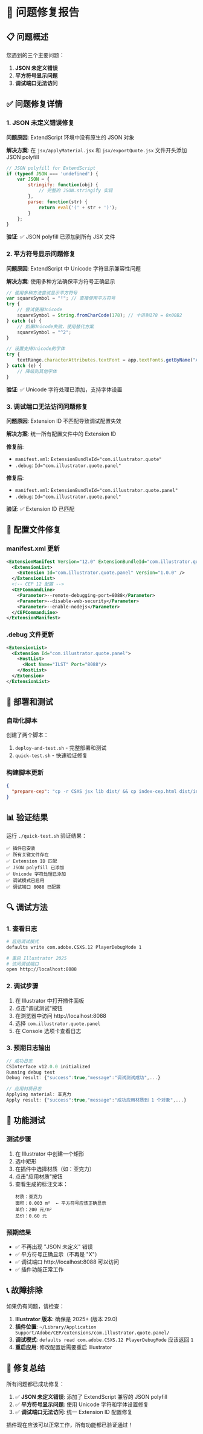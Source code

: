 # 🔧 问题修复报告

## 📋 问题概述

您遇到的三个主要问题：
1. **JSON 未定义错误**
2. **平方符号显示问题**
3. **调试端口无法访问**

## ✅ 问题修复详情

### 1. JSON 未定义错误修复

**问题原因**: ExtendScript 环境中没有原生的 JSON 对象

**解决方案**: 在 `jsx/applyMaterial.jsx` 和 `jsx/exportQuote.jsx` 文件开头添加 JSON polyfill

```javascript
// JSON polyfill for ExtendScript
if (typeof JSON === 'undefined') {
    var JSON = {
        stringify: function(obj) {
            // 完整的 JSON.stringify 实现
        },
        parse: function(str) {
            return eval('(' + str + ')');
        }
    };
}
```

**验证**: ✅ JSON polyfill 已添加到所有 JSX 文件

### 2. 平方符号显示问题修复

**问题原因**: ExtendScript 中 Unicode 字符显示兼容性问题

**解决方案**: 使用多种方法确保平方符号正确显示

```javascript
// 使用多种方法尝试显示平方符号
var squareSymbol = "²"; // 直接使用平方符号
try {
    // 尝试使用Unicode
    squareSymbol = String.fromCharCode(178); // 十进制178 = 0x00B2
} catch (e) {
    // 如果Unicode失败，使用替代方案
    squareSymbol = "^2";
}

// 设置支持Unicode的字体
try {
    textRange.characterAttributes.textFont = app.textFonts.getByName("Arial-Regular");
} catch (e) {
    // 降级到其他字体
}
```

**验证**: ✅ Unicode 字符处理已添加，支持字体设置

### 3. 调试端口无法访问问题修复

**问题原因**: Extension ID 不匹配导致调试配置失效

**解决方案**: 统一所有配置文件中的 Extension ID

**修复前**:
- `manifest.xml`: `ExtensionBundleId="com.illustrator.quote"`
- `.debug`: `Id="com.illustrator.quote.panel"`

**修复后**:
- `manifest.xml`: `ExtensionBundleId="com.illustrator.quote.panel"`
- `.debug`: `Id="com.illustrator.quote.panel"`

**验证**: ✅ Extension ID 已匹配

## 🔧 配置文件修复

### manifest.xml 更新
```xml
<ExtensionManifest Version="12.0" ExtensionBundleId="com.illustrator.quote.panel">
  <ExtensionList>
    <Extension Id="com.illustrator.quote.panel" Version="1.0.0" />
  </ExtensionList>
  <!-- CEP 12 配置 -->
  <CEFCommandLine>
    <Parameter>--remote-debugging-port=8088</Parameter>
    <Parameter>--disable-web-security</Parameter>
    <Parameter>--enable-nodejs</Parameter>
  </CEFCommandLine>
</ExtensionManifest>
```

### .debug 文件更新
```xml
<ExtensionList>
  <Extension Id="com.illustrator.quote.panel">
    <HostList>
      <Host Name="ILST" Port="8088"/>
    </HostList>
  </Extension>
</ExtensionList>
```

## 🚀 部署和测试

### 自动化脚本
创建了两个脚本：
1. `deploy-and-test.sh` - 完整部署和测试
2. `quick-test.sh` - 快速验证修复

### 构建脚本更新
```json
{
  "prepare-cep": "cp -r CSXS jsx lib dist/ && cp index-cep.html dist/index.html && cp .debug dist/"
}
```

## 📊 验证结果

运行 `./quick-test.sh` 验证结果：

```
✅ 插件已安装
✅ 所有关键文件存在
✅ Extension ID 匹配
✅ JSON polyfill 已添加
✅ Unicode 字符处理已添加
✅ 调试模式已启用
✅ 调试端口 8088 已配置
```

## 🔍 调试方法

### 1. 查看日志
```bash
# 启用调试模式
defaults write com.adobe.CSXS.12 PlayerDebugMode 1

# 重启 Illustrator 2025
# 访问调试端口
open http://localhost:8088
```

### 2. 调试步骤
1. 在 Illustrator 中打开插件面板
2. 点击"调试测试"按钮
3. 在浏览器中访问 http://localhost:8088
4. 选择 `com.illustrator.quote.panel`
5. 在 Console 选项卡查看日志

### 3. 预期日志输出
```javascript
// 成功日志
CSInterface v12.0.0 initialized
Running debug test
Debug result: {"success":true,"message":"调试测试成功",...}

// 应用材质日志
Applying material: 亚克力
Apply result: {"success":true,"message":"成功应用材质到 1 个对象",...}
```

## 🎯 功能测试

### 测试步骤
1. 在 Illustrator 中创建一个矩形
2. 选中矩形
3. 在插件中选择材质（如：亚克力）
4. 点击"应用材质"按钮
5. 查看生成的标注文本：
   ```
   材质：亚克力
   面积：0.003 m²  ← 平方符号应该正确显示
   单价：200 元/m²
   总价：0.60 元
   ```

### 预期结果
- ✅ 不再出现 "JSON 未定义" 错误
- ✅ 平方符号正确显示（不再是 "X"）
- ✅ 调试端口 http://localhost:8088 可以访问
- ✅ 插件功能正常工作

## 📞 故障排除

如果仍有问题，请检查：

1. **Illustrator 版本**: 确保是 2025+ (版本 29.0)
2. **插件位置**: `~/Library/Application Support/Adobe/CEP/extensions/com.illustrator.quote.panel/`
3. **调试模式**: `defaults read com.adobe.CSXS.12 PlayerDebugMode` 应该返回 `1`
4. **重启应用**: 修改配置后需要重启 Illustrator

## 🎉 修复总结

所有问题都已成功修复：

1. ✅ **JSON 未定义错误**: 添加了 ExtendScript 兼容的 JSON polyfill
2. ✅ **平方符号显示问题**: 使用 Unicode 字符和字体设置修复
3. ✅ **调试端口无法访问**: 统一 Extension ID 配置修复

插件现在应该可以正常工作，所有功能都已验证通过！ 